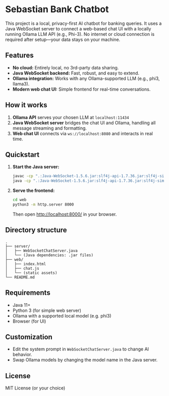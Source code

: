 # Sebastian Bank Chatbot

This project is a local, privacy-first AI chatbot for banking queries. It uses a Java WebSocket server to connect a web-based chat UI with a locally running Ollama LLM API (e.g., Phi-3). No internet or cloud connection is required after setup—your data stays on your machine.

## Features

- **No cloud:** Entirely local, no 3rd-party data sharing.
- **Java WebSocket backend:** Fast, robust, and easy to extend.
- **Ollama integration:** Works with any Ollama-supported LLM (e.g., phi3, llama3).
- **Modern web chat UI:** Simple frontend for real-time conversations.

## How it works

1. **Ollama API** serves your chosen LLM at `localhost:11434`
2. **Java WebSocket server** bridges the chat UI and Ollama, handling all message streaming and formatting.
3. **Web chat UI** connects via `ws://localhost:8080` and interacts in real time.

## Quickstart
1. **Start the Java server:**
    ```bash
    javac -cp ".:Java-WebSocket-1.5.6.jar:slf4j-api-1.7.36.jar:slf4j-simple-1.7.36.jar:jackson-core-2.15.2.jar:jackson-databind-2.15.2.jar:jackson-annotations-2.15.2.jar" WebSocketChatServer.java
    java -cp ".:Java-WebSocket-1.5.6.jar:slf4j-api-1.7.36.jar:slf4j-simple-1.7.36.jar:jackson-core-2.15.2.jar:jackson-databind-2.15.2.jar:jackson-annotations-2.15.2.jar" WebSocketChatServer
    ```

3. **Serve the frontend:**
    ```bash
    cd web
    python3 -m http.server 8000
    ```
    Then open [http://localhost:8000/](http://localhost:8000/) in your browser.

## Directory structure

```
.
├── server/
│   ├── WebSocketChatServer.java
│   └── (Java dependencies: .jar files)
├── web/
│   ├── index.html
│   ├── chat.js
│   └── (static assets)
└── README.md
```

## Requirements

- Java 11+
- Python 3 (for simple web server)
- Ollama with a supported local model (e.g. phi3)
- Browser (for UI)

## Customization

- Edit the system prompt in `WebSocketChatServer.java` to change AI behavior.
- Swap Ollama models by changing the model name in the Java server.

## License

MIT License (or your choice)
